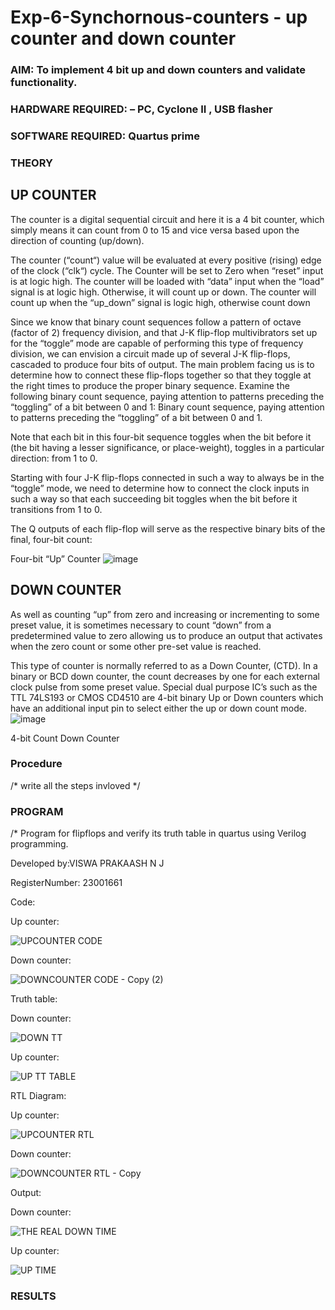 # Exp-6-Synchornous-counters - up counter and down counter 
### AIM: To implement 4 bit up and down counters and validate  functionality.
### HARDWARE REQUIRED:  – PC, Cyclone II , USB flasher
### SOFTWARE REQUIRED:   Quartus prime
### THEORY 

## UP COUNTER 
The counter is a digital sequential circuit and here it is a 4 bit counter, which simply means it can count from 0 to 15 and vice versa based upon the direction of counting (up/down). 

The counter (“count“) value will be evaluated at every positive (rising) edge of the clock (“clk“) cycle.
The Counter will be set to Zero when “reset” input is at logic high.
The counter will be loaded with “data” input when the “load” signal is at logic high. Otherwise, it will count up or down.
The counter will count up when the “up_down” signal is logic high, otherwise count down

Since we know that binary count sequences follow a pattern of octave (factor of 2) frequency division, and that J-K flip-flop multivibrators set up for the “toggle” mode are capable of performing this type of frequency division, we can envision a circuit made up of several J-K flip-flops, cascaded to produce four bits of output.
The main problem facing us is to determine how to connect these flip-flops together so that they toggle at the right times to produce the proper binary sequence.
Examine the following binary count sequence, paying attention to patterns preceding the “toggling” of a bit between 0 and 1:
Binary count sequence, paying attention to patterns preceding the “toggling” of a bit between 0 and 1.

Note that each bit in this four-bit sequence toggles when the bit before it (the bit having a lesser significance, or place-weight), toggles in a particular direction: from 1 to 0.



 
 

Starting with four J-K flip-flops connected in such a way to always be in the “toggle” mode, we need to determine how to connect the clock inputs in such a way so that each succeeding bit toggles when the bit before it transitions from 1 to 0.

The Q outputs of each flip-flop will serve as the respective binary bits of the final, four-bit count:

 
 

Four-bit “Up” Counter
![image](https://user-images.githubusercontent.com/36288975/169644758-b2f4339d-9532-40c5-af40-8f4f8c942e2c.png)



## DOWN COUNTER 

As well as counting “up” from zero and increasing or incrementing to some preset value, it is sometimes necessary to count “down” from a predetermined value to zero allowing us to produce an output that activates when the zero count or some other pre-set value is reached.

This type of counter is normally referred to as a Down Counter, (CTD). In a binary or BCD down counter, the count decreases by one for each external clock pulse from some preset value. Special dual purpose IC’s such as the TTL 74LS193 or CMOS CD4510 are 4-bit binary Up or Down counters which have an additional input pin to select either the up or down count mode.
![image](https://user-images.githubusercontent.com/36288975/169644844-1a14e123-7228-4ed8-81a9-eb937dff4ac8.png)


4-bit Count Down Counter
### Procedure
/* write all the steps invloved */



### PROGRAM 
/*
Program for flipflops  and verify its truth table in quartus using Verilog programming.

Developed by:VISWA PRAKAASH N J

RegisterNumber:  23001661

Code:

Up counter:

![UPCOUNTER CODE](https://github.com/ViswaPrakaashNJ/Exp-7-Synchornous-counters-/assets/150996664/4bda84c6-0eae-4837-99d5-f516e990f052)

Down counter:

![DOWNCOUNTER CODE - Copy (2)](https://github.com/ViswaPrakaashNJ/Exp-7-Synchornous-counters-/assets/150996664/a0a3e0c1-1361-4a96-a7ad-6a5e9cda091a)

Truth table:

Down counter:

![DOWN TT](https://github.com/ViswaPrakaashNJ/Exp-7-Synchornous-counters-/assets/150996664/4bef5b76-343c-4a4a-ad37-d08fc351aad0)

Up counter:

![UP TT TABLE](https://github.com/ViswaPrakaashNJ/Exp-7-Synchornous-counters-/assets/150996664/a498a036-bf10-4193-8545-1611643cd197)

RTL Diagram:

Up counter:

![UPCOUNTER RTL](https://github.com/ViswaPrakaashNJ/Exp-7-Synchornous-counters-/assets/150996664/2c11debf-51f0-4a72-8ac1-01e1187081cd)

Down counter:

![DOWNCOUNTER RTL - Copy](https://github.com/ViswaPrakaashNJ/Exp-7-Synchornous-counters-/assets/150996664/894a008b-a4c3-4ae6-b69b-5a721f1e169a)

Output:

Down counter:

![THE REAL DOWN TIME](https://github.com/ViswaPrakaashNJ/Exp-7-Synchornous-counters-/assets/150996664/199aa29d-6684-4af6-a523-878f20221ad5)

Up counter:

![UP TIME](https://github.com/ViswaPrakaashNJ/Exp-7-Synchornous-counters-/assets/150996664/2fdc93e3-0ff3-451c-8989-5fbe23b7a7d7)









### RESULTS 
